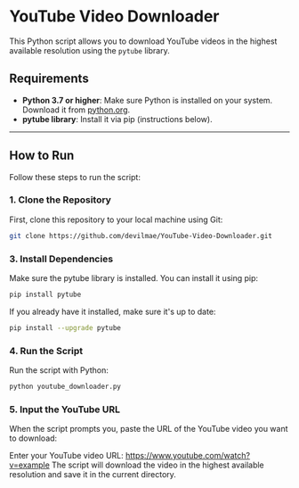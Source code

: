 # YouTube Video Downloader

This Python script allows you to download YouTube videos in the highest available resolution using the `pytube` library.

## Requirements

- **Python 3.7 or higher**: Make sure Python is installed on your system. Download it from [python.org](https://www.python.org/downloads/).
- **pytube library**: Install it via pip (instructions below).

---

## How to Run

Follow these steps to run the script:

### 1. Clone the Repository

First, clone this repository to your local machine using Git:

```bash
git clone https://github.com/devilmae/YouTube-Video-Downloader.git
```
### 3. Install Dependencies
Make sure the pytube library is installed. You can install it using pip:

```bash
pip install pytube
```
If you already have it installed, make sure it's up to date:

```bash
pip install --upgrade pytube
```
### 4. Run the Script
Run the script with Python:

```bash
python youtube_downloader.py
```
### 5. Input the YouTube URL
When the script prompts you, paste the URL of the YouTube video you want to download:


Enter your YouTube video URL: https://www.youtube.com/watch?v=example
The script will download the video in the highest available resolution and save it in the current directory.
